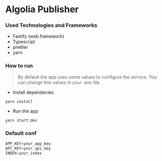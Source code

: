 # Algolia Publisher

### Used Technologies and Frameworks
- Fastify (web framework)
- Typescript
- prettier
- yarn

### How to run
> By default the app uses some values to configure the service. You can change this values in your .env file
- Install dependecies
```
yarn install
```
- Run the app
```
yarn start:dev
```

### Default conf
``` C
APP_KEY=your_app_key
API_KEY=your_api_key
INDEX=your_index
```
